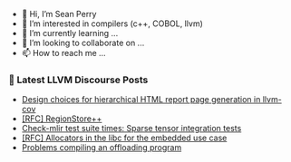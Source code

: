 - 👋 Hi, I’m Sean Perry
- 👀 I’m interested in compilers (c++, COBOL, llvm)
- 🌱 I’m currently learning ...
- 💞️ I’m looking to collaborate on ...
- 📫 How to reach me ...

<!---
s66perry/s66perry is a ✨ special ✨ repository because its `README.md` (this file) appears on your GitHub profile.
You can click the Preview link to take a look at your changes.
--->
### 📕 Latest LLVM Discourse Posts

<!-- DISCOURSE-LLVM:START -->
- [Design choices for hierarchical HTML report page generation in llvm-cov](https://discourse.llvm.org/t/design-choices-for-hierarchical-html-report-page-generation-in-llvm-cov/71285#post_1)
- [[RFC] RegionStore++](https://discourse.llvm.org/t/rfc-regionstore/70954#post_17)
- [Check-mlir test suite times: Sparse tensor integration tests](https://discourse.llvm.org/t/check-mlir-test-suite-times-sparse-tensor-integration-tests/70972#post_11)
- [[RFC] Allocators in the libc for the embedded use case](https://discourse.llvm.org/t/rfc-allocators-in-the-libc-for-the-embedded-use-case/71284#post_1)
- [Problems compiling an offloading program](https://discourse.llvm.org/t/problems-compiling-an-offloading-program/71155#post_3)
<!-- DISCOURSE-LLVM:END -->
